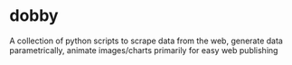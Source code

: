 # dobby

A collection of python scripts to scrape data from the web, generate data parametrically, animate images/charts primarily for easy web publishing

<!-- AUTOGEN --->
